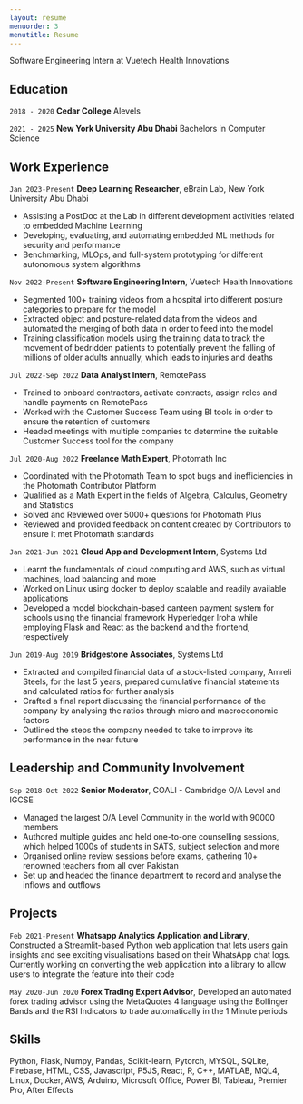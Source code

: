 ```yaml
---
layout: resume
menuorder: 3
menutitle: Resume
---
```


Software Engineering Intern at Vuetech Health Innovations

## Education

`2018 - 2020`
__Cedar College__
Alevels

`2021 - 2025`
__New York University Abu Dhabi__
Bachelors in Computer Science


## Work Experience

`Jan 2023-Present`
__Deep Learning Researcher__, eBrain Lab, New York University Abu Dhabi 
- Assisting a PostDoc at the Lab in different development activities related to embedded Machine Learning
- Developing, evaluating, and automating embedded ML methods for security and performance
- Benchmarking, MLOps, and full-system prototyping for different autonomous system algorithms

`Nov 2022-Present`
__Software Engineering Intern__, Vuetech Health Innovations
- Segmented 100+ training videos from a hospital into different posture categories to prepare for the model
- Extracted object and posture-related data from the videos and automated the merging of both data in order to feed into the model
- Training classification models using the training data to track the movement of bedridden patients to potentially prevent the falling of millions of older adults annually, which leads to injuries and deaths

`Jul 2022-Sep 2022`
__Data Analyst Intern__, RemotePass
- Trained to onboard contractors, activate contracts, assign roles and handle payments on RemotePass
- Worked with the Customer Success Team using BI tools in order to ensure the retention of customers
- Headed meetings with multiple companies to determine the suitable Customer Success tool for the company

`Jul 2020-Aug 2022`
__Freelance Math Expert__, Photomath Inc
- Coordinated with the Photomath Team to spot bugs and inefficiencies in the Photomath Contributor Platform
- Qualified as a Math Expert in the fields of Algebra, Calculus, Geometry and Statistics
- Solved and Reviewed over 5000+ questions for Photomath Plus
- Reviewed and provided feedback on content created by Contributors to ensure it met Photomath standards

`Jan 2021-Jun 2021`
__Cloud App and Development Intern__, Systems Ltd
- Learnt the fundamentals of cloud computing and AWS, such as virtual machines, load balancing and more
- Worked on Linux using docker to deploy scalable and readily available applications
- Developed a model blockchain-based canteen payment system for schools using the financial framework Hyperledger Iroha while employing Flask and React as the backend and the frontend, respectively

`Jun 2019-Aug 2019`
__Bridgestone Associates__, Systems Ltd
- Extracted and compiled financial data of a stock-listed company, Amreli Steels, for the last 5 years, prepared cumulative financial statements and calculated ratios for further analysis
- Crafted a final report discussing the financial performance of the company by analysing the ratios through micro and macroeconomic factors
- Outlined the steps the company needed to take to improve its performance in the near future

## Leadership and Community Involvement
`Sep 2018-Oct 2022`
__Senior Moderator__, COALI - Cambridge O/A Level and IGCSE
- Managed the largest O/A Level Community in the world with 90000 members
- Authored multiple guides and held one-to-one counselling sessions, which helped 1000s of students in SATS,
subject selection and more
- Organised online review sessions before exams, gathering 10+ renowned teachers from all over Pakistan
- Set up and headed the finance department to record and analyse the inflows and outflows

## Projects
`Feb 2021-Present`
__Whatsapp Analytics Application and Library__,
Constructed a Streamlit-based Python web application that lets users gain insights and see exciting visualisations based on their WhatsApp chat logs. Currently working on converting the web application into a library to allow users to integrate the feature into their code

`May 2020-Jun 2020`
__Forex Trading Expert Advisor__,
Developed an automated forex trading advisor using the MetaQuotes 4 language using the Bollinger Bands and the RSI
Indicators to trade automatically in the 1 Minute periods

## Skills
Python, Flask, Numpy, Pandas, Scikit-learn, Pytorch, MYSQL, SQLite, Firebase, HTML, CSS, Javascript, P5JS, React,
R, C++, MATLAB, MQL4, Linux, Docker, AWS, Arduino, Microsoft Office, Power BI, Tableau, Premier Pro, After
Effects






<!-- ### Footer

Last updated: Feb 2023 -->


